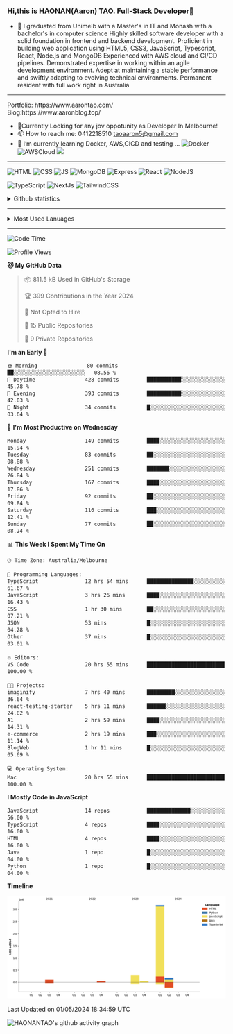 ### Hi,this is HAONAN(Aaron) TAO. Full-Stack Developer👋

- 🔭 I graduated from Unimelb with a Master's in IT and Monash with a bachelor's in computer science
Highly skilled software developer with a solid foundation in frontend  and backend development. Proficient in building web application using HTML5, CSS3, JavaScript, Typescript, React, Node.js and MongoDB
Experienced with AWS cloud and CI/CD pipelines.
Demonstrated expertise in working within an agile development environment.
Adept at maintaining a stable performance and swiftly adapting to evolving technical environments.
Permanent resident with full work right in Australia
<hr/>
Portfolio: https://www.aarontao.com/
<br/>
Blog:https://www.aaronblog.top/

- 💬Currently Looking for any jov oppotunity as Developer In Melbourne!
- 📫 How to reach me:  0412218510   taoaaron5@gmail.com
- 🌱 I’m currently learning Docker, AWS,CICD and testing ...
![Docker](https://img.shields.io/badge/Docker-yellow?style=plastic)
![AWSCloud](https://img.shields.io/badge/AWS-yellow?style=plastic)
![](https://metrics.lecoq.io/insights/HAONANTAO)
<hr/>

![HTML](https://img.shields.io/badge/-HTML5-E34F26?style=flat-square&logo=html5&logoColor=white)
![CSS](https://img.shields.io/badge/-CSS3-1572B6?style=flat-square&logo=css3)
![JS](https://img.shields.io/badge/-JavaScript-oringe?style=flat-square&logo=javascript)
![MongoDB](https://img.shields.io/badge/MongoDB-blue?style=plastic)
![Express](https://img.shields.io/badge/Express-blue?style=plastic)
![React](https://img.shields.io/badge/react-blue?style=plastic)
![NodeJS](https://img.shields.io/badge/NodeJS-blue?style=plastic)

![TypeScript](https://img.shields.io/badge/TypeScript-blue?style=plastic)
![NextJs](https://img.shields.io/badge/NextJs-blue?style=plastic)
![TailwindCSS](https://img.shields.io/badge/TailwindCSS-blue?style=plastic)


<!-- [![Aaron's Most used languages](https://github-readme-stats.vercel.app/api/top-langs/?username=haonantao)]-->
<details>
  <summary>Github statistics</summary>
  <p align="center">
    <img src="https://github-readme-stats.vercel.app/api?username=HAONANTAO&show_icons=true" height="300"/>
  </p>
</details>
<hr/>
<details>
  <summary>Most Used Lanuages</summary>
  <p align="center">
    <img src="https://github-readme-stats.vercel.app/api/top-langs/?username=HAONANTAO&layout=donut-vertical" height="300"/>
  </p>
</details>

<hr/>

<!--START_SECTION:waka-->
![Code Time](http://img.shields.io/badge/Code%20Time-93%20hrs%2031%20mins-blue)

![Profile Views](http://img.shields.io/badge/Profile%20Views-29-blue)

**🐱 My GitHub Data** 

> 📦 811.5 kB Used in GitHub's Storage 
 > 
> 🏆 399 Contributions in the Year 2024
 > 
> 🚫 Not Opted to Hire
 > 
> 📜 15 Public Repositories 
 > 
> 🔑 9 Private Repositories 
 > 
**I'm an Early 🐤** 

```text
🌞 Morning                80 commits          ██░░░░░░░░░░░░░░░░░░░░░░░   08.56 % 
🌆 Daytime                428 commits         ███████████░░░░░░░░░░░░░░   45.78 % 
🌃 Evening                393 commits         ███████████░░░░░░░░░░░░░░   42.03 % 
🌙 Night                  34 commits          █░░░░░░░░░░░░░░░░░░░░░░░░   03.64 % 
```
📅 **I'm Most Productive on Wednesday** 

```text
Monday                   149 commits         ████░░░░░░░░░░░░░░░░░░░░░   15.94 % 
Tuesday                  83 commits          ██░░░░░░░░░░░░░░░░░░░░░░░   08.88 % 
Wednesday                251 commits         ███████░░░░░░░░░░░░░░░░░░   26.84 % 
Thursday                 167 commits         ████░░░░░░░░░░░░░░░░░░░░░   17.86 % 
Friday                   92 commits          ██░░░░░░░░░░░░░░░░░░░░░░░   09.84 % 
Saturday                 116 commits         ███░░░░░░░░░░░░░░░░░░░░░░   12.41 % 
Sunday                   77 commits          ██░░░░░░░░░░░░░░░░░░░░░░░   08.24 % 
```


📊 **This Week I Spent My Time On** 

```text
🕑︎ Time Zone: Australia/Melbourne

💬 Programming Languages: 
TypeScript               12 hrs 54 mins      ███████████████░░░░░░░░░░   61.67 % 
JavaScript               3 hrs 26 mins       ████░░░░░░░░░░░░░░░░░░░░░   16.43 % 
CSS                      1 hr 30 mins        ██░░░░░░░░░░░░░░░░░░░░░░░   07.21 % 
JSON                     53 mins             █░░░░░░░░░░░░░░░░░░░░░░░░   04.28 % 
Other                    37 mins             █░░░░░░░░░░░░░░░░░░░░░░░░   03.01 % 

🔥 Editors: 
VS Code                  20 hrs 55 mins      █████████████████████████   100.00 % 

🐱‍💻 Projects: 
imaginify                7 hrs 40 mins       █████████░░░░░░░░░░░░░░░░   36.64 % 
react-testing-starter    5 hrs 11 mins       ██████░░░░░░░░░░░░░░░░░░░   24.82 % 
A1                       2 hrs 59 mins       ████░░░░░░░░░░░░░░░░░░░░░   14.31 % 
e-commerce               2 hrs 19 mins       ███░░░░░░░░░░░░░░░░░░░░░░   11.14 % 
BlogWeb                  1 hr 11 mins        █░░░░░░░░░░░░░░░░░░░░░░░░   05.69 % 

💻 Operating System: 
Mac                      20 hrs 55 mins      █████████████████████████   100.00 % 
```

**I Mostly Code in JavaScript** 

```text
JavaScript               14 repos            ██████████████░░░░░░░░░░░   56.00 % 
TypeScript               4 repos             ████░░░░░░░░░░░░░░░░░░░░░   16.00 % 
HTML                     4 repos             ████░░░░░░░░░░░░░░░░░░░░░   16.00 % 
Java                     1 repo              █░░░░░░░░░░░░░░░░░░░░░░░░   04.00 % 
Python                   1 repo              █░░░░░░░░░░░░░░░░░░░░░░░░   04.00 % 
```



**Timeline**

![Lines of Code chart](https://raw.githubusercontent.com/HAONANTAO/HAONANTAO/main/assets/bar_graph.png)


 Last Updated on 01/05/2024 18:34:59 UTC
<!--END_SECTION:waka-->


![HAONANTAO's github activity graph](https://github-readme-activity-graph.vercel.app/graph?username=HAONANTAO&theme=tokyo-night)


